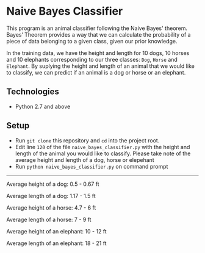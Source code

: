 # Naive Bayes Classifier

This program is an animal classifier following the Naive Bayes' theorem. Bayes’ Theorem provides a way that we can calculate the probability of a piece of data belonging to a given class, given our prior knowledge.

In the training data, we have the height and length for 10 dogs, 10 horses and 10 elephants corresponding to our three classes: `Dog`, `Horse` and `Elephant`. By suplying the height and length of an animal that we would like to classify, we can predict if an animal is a dog or horse or an elephant. 

## Technologies

* Python 2.7 and above

## Setup

* Run `git clone` this repository and `cd` into the project root.
* Edit line `120` of the file `naive_bayes_classifier.py` with the height and length of the animal you would like to classify. Please take note of the average height and length of a dog, horse or elepehant
* Run `python naive_bayes_classifier.py` on command prompt

------
Average height of a dog: 0.5 - 0.67 ft

Average length of a dog: 1.17 - 1.5 ft

Average height of a horse: 4.7 - 6 ft

Average length of a horse: 7 - 9 ft

Average height of an elephant: 10 - 12 ft

Average length of an elephant: 18 - 21 ft

